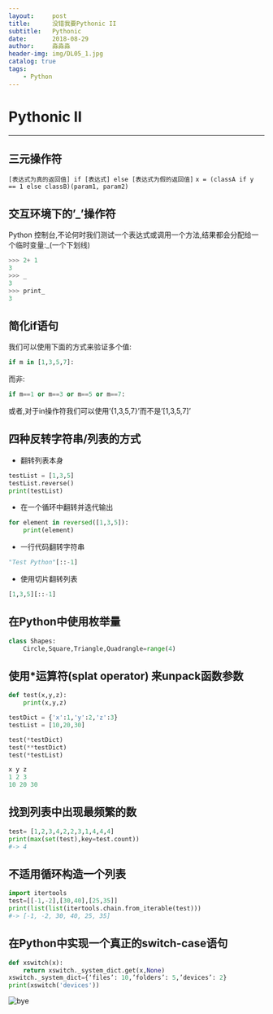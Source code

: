 ```yaml
---
layout:     post                   
title:      没错我要Pythonic II         
subtitle:   Pythonic
date:       2018-08-29             
author:     淼淼淼                   
header-img: img/DL05_1.jpg    
catalog: true                       
tags:                               
    - Python
---
```

# Pythonic II

----

## 三元操作符

`[表达式为真的返回值] if [表达式] else [表达式为假的返回值]`
`x = (classA if y == 1 else classB)(param1, param2)`

## 交互环境下的’_’操作符

Python 控制台,不论何时我们测试一个表达式或调用一个方法,结果都会分配给一个临时变量:_(一个下划线)

```python
>>> 2+ 1
3
>>> _
3
>>> print_
3
```

## 简化if语句

我们可以使用下面的方式来验证多个值:

```python
if m in [1,3,5,7]:
```

而非:

```python
if m==1 or m==3 or m==5 or m==7:
```

或者,对于in操作符我们可以使用’{1,3,5,7}’而不是’[1,3,5,7]’

## 四种反转字符串/列表的方式

* 翻转列表本身

```python
testList = [1,3,5]
testList.reverse()
print(testList)
```

* 在一个循环中翻转并迭代输出

```python
for element in reversed([1,3,5]):
    print(element)
```

* 一行代码翻转字符串

```python
"Test Python"[::-1]
```

* 使用切片翻转列表

```python
[1,3,5][::-1]
```

## 在Python中使用枚举量

```python
class Shapes:
    Circle,Square,Triangle,Quadrangle=range(4)
```

## 使用*运算符(splat operator) 来unpack函数参数

```python
def test(x,y,z):
    print(x,y,z)

testDict = {'x':1,'y':2,'z':3}
testList = [10,20,30]

test(*testDict)
test(**testDict)
test(*testList)

x y z
1 2 3
10 20 30
```

## 找到列表中出现最频繁的数

```python
test= [1,2,3,4,2,2,3,1,4,4,4]
print(max(set(test),key=test.count))
#-> 4
```

## 不适用循环构造一个列表

```python
import itertools
test=[[-1,-2],[30,40],[25,35]]
print(list(list(itertools.chain.from_iterable(test)))
#-> [-1, -2, 30, 40, 25, 35]
```

## 在Python中实现一个真正的switch-case语句

```python
def xswitch(x):
    return xswitch._system_dict.get(x,None)
xswitch._system_dict={‘files’: 10,’folders’: 5,’devices’: 2}
print(xswitch('devices'))
```

![bye](https://ws1.sinaimg.cn/large/635e5891gy1fujhsw1ktnj21hc0u0n28.jpg)